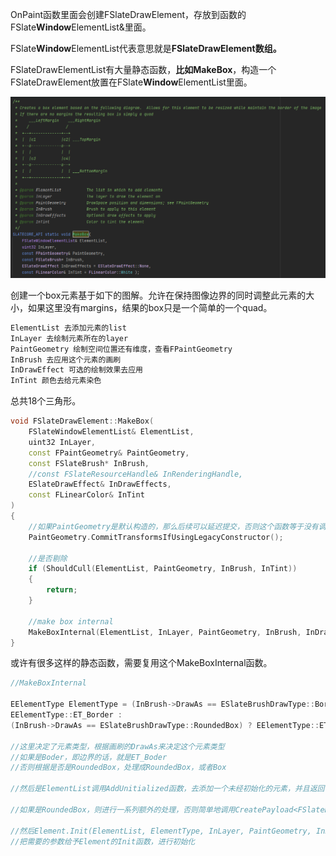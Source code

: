 OnPaint函数里面会创建FSlateDrawElement，存放到函数的FSlate**Window**ElementList&里面。



FSlate**Window**ElementList代表意思就是**FSlateDrawElement数组。**



FSlateDrawElementList有大量静态函数，**比如MakeBox**，构造一个FSlateDrawElement放置在FSlate**Window**ElementList里面。



![](Image\渲染流程\image-20221212233054776.png)

创建一个box元素基于如下的图解。允许在保持图像边界的同时调整此元素的大小，如果这里没有margins，结果的box只是一个简单的一个quad。



```c++
ElementList 去添加元素的list
InLayer 去绘制元素所在的layer
PaintGeometry 绘制空间位置还有维度，查看FPaintGeometry
InBrush 去应用这个元素的画刷
InDrawEffect 可选的绘制效果去应用
InTint 颜色去给元素染色
```



总共18个三角形。



```c++
void FSlateDrawElement::MakeBox(
	FSlateWindowElementList& ElementList,
	uint32 InLayer,
	const FPaintGeometry& PaintGeometry,
	const FSlateBrush* InBrush,
	//const FSlateResourceHandle& InRenderingHandle,
	ESlateDrawEffect& InDrawEffects,
	const FLinearColor& InTint
)
{
    //如果PaintGeometry是默认构造的，那么后续可以延迟提交，否则这个函数等于没有调用
	PaintGeometry.CommitTransformsIfUsingLegacyConstructor();

    //是否剔除
	if (ShouldCull(ElementList, PaintGeometry, InBrush, InTint))
	{
		return;
	}

    //make box internal
	MakeBoxInternal(ElementList, InLayer, PaintGeometry, InBrush, InDrawEffects, InTint);
}
```



或许有很多这样的静态函数，需要复用这个MakeBoxInternal函数。



```c++
//MakeBoxInternal

EElementType ElementType = (InBrush->DrawAs == ESlateBrushDrawType::Border) ?
EElementType::ET_Border : 
(InBrush->DrawAs == ESlateBrushDrawType::RoundedBox) ? EElementType::ET_RoundedBox : EElementType::ET_Box;

//这里决定了元素类型，根据画刷的DrawAs来决定这个元素类型
//如果是Boder，即边界的话，就是ET_Boder
//否则根据是否是RoundedBox，处理成RoundedBox，或者Box

//然后是ElementList调用AddUnitialized函数，去添加一个未经初始化的元素，并且返回

//如果是RoundedBox，则进行一系列额外的处理，否则简单地调用CreatePayload<FSlateBoxPayload>(Element)

//然后Element.Init(ElementList, ElementType, InLayer, PaintGeometry, InDrawEffects);
//把需要的参数给予Element的Init函数，进行初始化
```

















